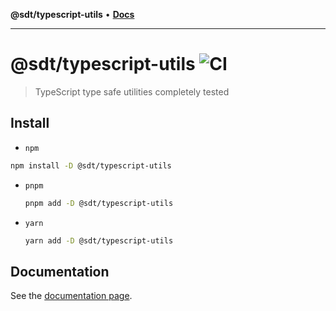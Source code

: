 **@sdt/typescript-utils** • [**Docs**](globals.md)

***

# @sdt/typescript-utils ![CI](https://github.com/sylvaindethier/typescript-utils/workflows/CI/badge.svg)

> TypeScript type safe utilities completely tested

## Install

- `npm`

 ```sh
 npm install -D @sdt/typescript-utils
 ```

- `pnpm`

  ```sh
  pnpm add -D @sdt/typescript-utils
  ```

- `yarn`

  ```sh
  yarn add -D @sdt/typescript-utils
  ```

## Documentation

See the [documentation page](docs/globals.md).
